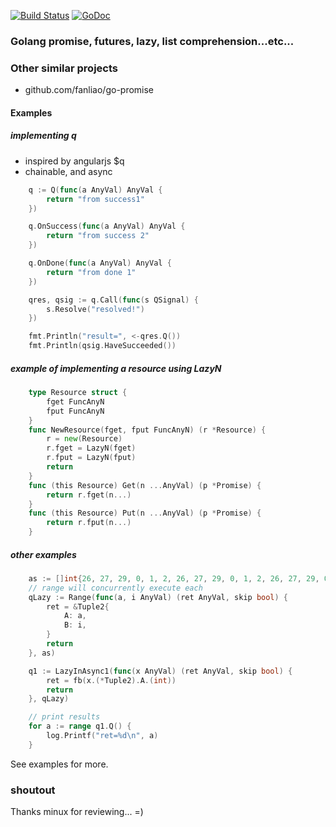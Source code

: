 [![Build Status](https://travis-ci.org/noypi/fp.svg?branch=master)](https://travis-ci.org/noypi/fp)
[![GoDoc](https://godoc.org/github.com/noypi/fp?status.png)](http://godoc.org/github.com/noypi/fp)

### Golang promise, futures, lazy, list comprehension...etc...

### Other similar projects
- github.com/fanliao/go-promise

#### Examples

##### implementing q

- inspired by angularjs $q
- chainable, and async

```go
	q := Q(func(a AnyVal) AnyVal {
		return "from success1"
	})

	q.OnSuccess(func(a AnyVal) AnyVal {
		return "from success 2"
	})

	q.OnDone(func(a AnyVal) AnyVal {
		return "from done 1"
	})

	qres, qsig := q.Call(func(s QSignal) {
		s.Resolve("resolved!")
	})

	fmt.Println("result=", <-qres.Q())
	fmt.Println(qsig.HaveSucceeded())
```

##### example of implementing a resource using LazyN

```go
	type Resource struct {
		fget FuncAnyN
		fput FuncAnyN
	}
	func NewResource(fget, fput FuncAnyN) (r *Resource) {
		r = new(Resource)
		r.fget = LazyN(fget)
		r.fput = LazyN(fput)
		return
	}
	func (this Resource) Get(n ...AnyVal) (p *Promise) {
		return r.fget(n...)
	}
	func (this Resource) Put(n ...AnyVal) (p *Promise) {
		return r.fput(n...)
	}
```

##### other examples

```go
	as := []int{26, 27, 29, 0, 1, 2, 26, 27, 29, 0, 1, 2, 26, 27, 29, 0, 1, 2}
	// range will concurrently execute each
	qLazy := Range(func(a, i AnyVal) (ret AnyVal, skip bool) {
		ret = &Tuple2{
			A: a,
			B: i,
		}
		return
	}, as)

	q1 := LazyInAsync1(func(x AnyVal) (ret AnyVal, skip bool) {
		ret = fb(x.(*Tuple2).A.(int))
		return
	}, qLazy)

	// print results
	for a := range q1.Q() {
		log.Printf("ret=%d\n", a)
	}
```

See examples for more.



### shoutout

Thanks minux for reviewing... =)
